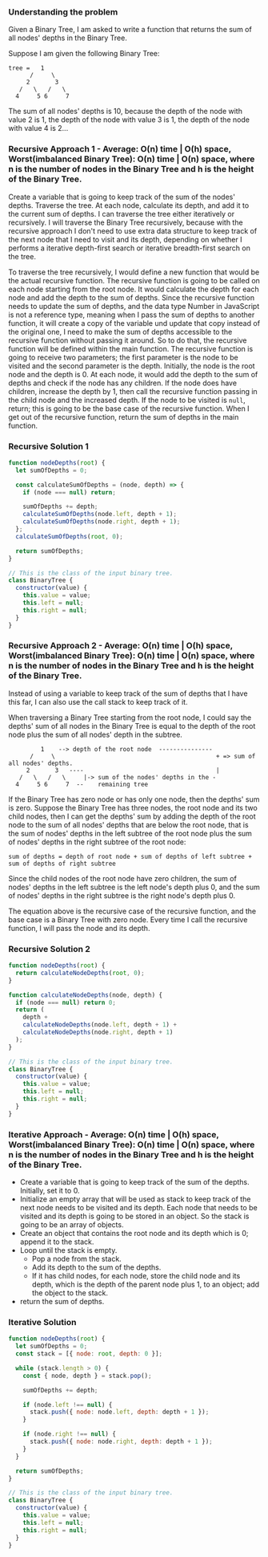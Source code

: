 ### Understanding the problem

Given a Binary Tree, I am asked to write a function that returns the sum of all nodes' depths in the Binary Tree.

Suppose I am given the following Binary Tree:

```
tree =   1
      /     \
     2       3
   /   \   /   \
  4     5 6     7
```

The sum of all nodes' depths is 10, because the depth of the node with value 2 is 1, the depth of the node with value 3 is 1, the depth of the node with value 4 is 2...

### Recursive Approach 1 - Average: O(n) time | O(h) space, Worst(imbalanced Binary Tree): O(n) time | O(n) space, where n is the number of nodes in the Binary Tree and h is the height of the Binary Tree.

Create a variable that is going to keep track of the sum of the nodes' depths. Traverse the tree. At each node, calculate its depth, and add it to the current sum of depths. I can traverse the tree either iteratively or recursively. I will traverse the Binary Tree recursively, because with the recursive approach I don't need to use extra data structure to keep track of the next node that I need to visit and its depth, depending on whether I performs a iterative depth-first search or iterative breadth-first search on the tree.

To traverse the tree recursively, I would define a new function that would be the actual recursive function. The recursive function is going to be called on each node starting from the root node. It would calculate the depth for each node and add the depth to the sum of depths. Since the recursive function needs to update the sum of depths, and the data type Number in JavaScript is not a reference type, meaning when I pass the sum of depths to another function, it will create a copy of the variable und update that copy instead of the original one, I need to make the sum of depths accessible to the recursive function without passing it around. So to do that, the recursive function will be defined within the main function. The recursive function is going to receive two parameters; the first parameter is the node to be visited and the second parameter is the depth. Initially, the node is the root node and the depth is 0. At each node, it would add the depth to the sum of depths and check if the node has any children. If the node does have children, increase the depth by 1, then call the recursive function passing in the child node and the increased depth. If the node to be visited is `null`, return; this is going to be the base case of the recursive function. When I get out of the recursive function, return the sum of depths in the main function.

### Recursive Solution 1

```js
function nodeDepths(root) {
  let sumOfDepths = 0;

  const calculateSumOfDepths = (node, depth) => {
    if (node === null) return;

    sumOfDepths += depth;
    calculateSumOfDepths(node.left, depth + 1);
    calculateSumOfDepths(node.right, depth + 1);
  };
  calculateSumOfDepths(root, 0);

  return sumOfDepths;
}

// This is the class of the input binary tree.
class BinaryTree {
  constructor(value) {
    this.value = value;
    this.left = null;
    this.right = null;
  }
}
```

### Recursive Approach 2 - Average: O(n) time | O(h) space, Worst(imbalanced Binary Tree): O(n) time | O(n) space, where n is the number of nodes in the Binary Tree and h is the height of the Binary Tree.

Instead of using a variable to keep track of the sum of depths that I have this far, I can also use the call stack to keep track of it.

When traversing a Binary Tree starting from the root node, I could say the depths' sum of all nodes in the Binary Tree is equal to the depth of the root node plus the sum of all nodes' depth in the subtree.

```
         1    --> depth of the root node  ---------------
      /     \                                             + => sum of all nodes' depths.
     2       3   ----                                     |
   /   \   /   \     |-> sum of the nodes' depths in the -
  4     5 6     7  --    remaining tree
```

If the Binary Tree has zero node or has only one node, then the depths' sum is zero. Suppose the Binary Tree has three nodes, the root node and its two child nodes, then I can get the depths' sum
by adding the depth of the root node to the sum of all nodes' depths that are below the root node, that is the sum of nodes' depths in the left subtree of the root node plus the sum of nodes' depths in the right subtree of the root node:

```
sum of depths = depth of root node + sum of depths of left subtree + sum of depths of right subtree
```

Since the child nodes of the root node have zero children, the sum of nodes' depths in the left subtree is the left node's depth plus 0, and the sum of nodes' depths in the right subtree is the right node's depth plus 0.

The equation above is the recursive case of the recursive function, and the base case is a Binary Tree with zero node. Every time I call the recursive function, I will pass the node and its depth.

### Recursive Solution 2

```js
function nodeDepths(root) {
  return calculateNodeDepths(root, 0);
}

function calculateNodeDepths(node, depth) {
  if (node === null) return 0;
  return (
    depth +
    calculateNodeDepths(node.left, depth + 1) +
    calculateNodeDepths(node.right, depth + 1)
  );
}

// This is the class of the input binary tree.
class BinaryTree {
  constructor(value) {
    this.value = value;
    this.left = null;
    this.right = null;
  }
}
```

### Iterative Approach - Average: O(n) time | O(h) space, Worst(imbalanced Binary Tree): O(n) time | O(n) space, where n is the number of nodes in the Binary Tree and h is the height of the Binary Tree.

- Create a variable that is going to keep track of the sum of the depths. Initially, set it to 0.
- Initialize an empty array that will be used as stack to keep track of the next node needs to be visited and its depth. Each node that needs to be visited and its depth is going to be stored in an object. So the stack is going to be an array of objects.
- Create an object that contains the root node and its depth which is 0; append it to the stack.
- Loop until the stack is empty.
  - Pop a node from the stack.
  - Add its depth to the sum of the depths.
  - If it has child nodes, for each node, store the child node and its depth, which is the depth of the parent node plus 1, to an object; add the object to the stack.
- return the sum of depths.

### Iterative Solution

```js
function nodeDepths(root) {
  let sumOfDepths = 0;
  const stack = [{ node: root, depth: 0 }];

  while (stack.length > 0) {
    const { node, depth } = stack.pop();

    sumOfDepths += depth;

    if (node.left !== null) {
      stack.push({ node: node.left, depth: depth + 1 });
    }

    if (node.right !== null) {
      stack.push({ node: node.right, depth: depth + 1 });
    }
  }

  return sumOfDepths;
}

// This is the class of the input binary tree.
class BinaryTree {
  constructor(value) {
    this.value = value;
    this.left = null;
    this.right = null;
  }
}
```
